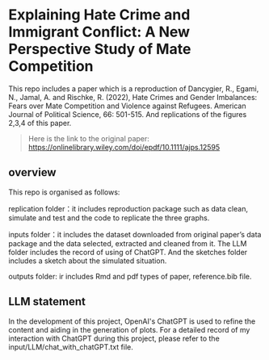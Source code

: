 # Explaining Hate Crime and Immigrant Conflict: A New Perspective Study of Mate Competition

This repo includes a paper which is a reproduction of Dancygier, R., Egami, N., Jamal, A. and Rischke, R. (2022), Hate Crimes and Gender Imbalances: Fears over Mate Competition and Violence against Refugees. American Journal of Political Science, 66: 501-515. And replications of the figures 2,3,4 of this paper.

> Here is the link to the original paper: <https://onlinelibrary.wiley.com/doi/epdf/10.1111/ajps.12595>

## overview

This repo is organised as follows:

replication folder：it includes reproduction package such as data clean, simulate and test and the code to replicate the three graphs.

inputs folder：it includes the dataset downloaded from original paper’s data package and the data selected, extracted and cleaned from it. The LLM folder includes the record of using of ChatGPT. And the sketches folder includes a sketch about the simulated situation.

outputs folder: ir includes Rmd and pdf types of paper, reference.bib file.

## LLM statement

In the development of this project, OpenAI's ChatGPT is used to refine the content and aiding in the generation of plots. For a detailed record of my interaction with ChatGPT during this project, please refer to the input/LLM/chat_with_chatGPT.txt file.
